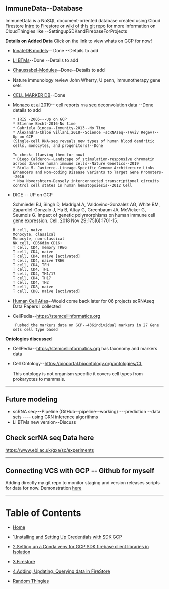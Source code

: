 ## ImmuneData--Database
ImmuneData is a NoSQL document-oriented database created using Cloud Firestore [Intro to Firestore](https://firebase.google.com/docs/firestore) or [wiki of this git repo](https://github.com/amnahsiddiqa/GCPFirebase_ImmuneData/wiki) for more information on CloudThingies like --SettingupSDKandFirebaseForProjects


**Details on Added Data**
Click on the link to view whats on GCP for now!
* [InnateDB models](https://github.com/amnahsiddiqa/GCPFirebase_ImmuneData/wiki/InnateDBModels)-- Done --Details to add
* [LI BTMs](https://github.com/amnahsiddiqa/GCPFirebase_ImmuneData/wiki/Li-BTMs)--Done --Details to add
* [Chaussabel-Modules](https://github.com/amnahsiddiqa/GCPFirebase_ImmuneData/wiki/ChaussabelModules)--Done--Details to add
* Nature immunology review John Wherry, U penn,  immunotherapy gene sets
* [CELL MARKER DB](https://github.com/amnahsiddiqa/GCPFirebase_ImmuneData/wiki/CellMarker_Data)--Done
* [Monaco et al 2019](https://github.com/amnahsiddiqa/GCPFirebase_ImmuneData/wiki/Monaco-et-al-(2019))-- cell reports rna seq deconvolution data --Done details to add

      * IRIS -2005---Up on GCP
      * Etienne Becht-2016-No time
      * Gabriela Bindea--Immunity-2013--No Time
      * Alexandra-Chloé Villani,2018--Science -scRNAseq--(Aviv Regev)-- Up on GCP
      (Single-cell RNA-seq reveals new types of human blood dendritic cells, monocytes, and progenitors)--Done
      
      To check: (laeving them for now)
      * Diego Calderon--Landscape of stimulation-responsive chromatin across diverse human immune cells--Nature Genetics--2019
      * Biola M. Javierre--Lineage-Specific Genome Architecture Links Enhancers and Non-coding Disease Variants to Target Gene Promoters--2016
      * Noa Novershtern-Densely interconnected transcriptional circuits control cell states in human hematopoiesis--2012 Cell
      
      
* DICE --  UP on GCP

   Schmiedel BJ, Singh D, Madrigal A, Valdovino-Gonzalez AG, White BM, Zapardiel-Gonzalo J, Ha B, Altay G, Greenbaum JA, McVicker G, Seumois G. Impact of genetic polymorphisms on human immune cell gene expression. Cell. 2018 Nov 29;175(6):1701-15.
   
      B cell, naive
      Monocyte, classical
      Monocyte, non-classical
      NK cell, CD56dim CD16+
      T cell, CD4, memory TREG
      T cell, CD4, naive
      T cell, CD4, naive [activated]
      T cell, CD4, naive TREG
      T cell, CD4, TFH
      T cell, CD4, TH1
      T cell, CD4, TH1/17
      T cell, CD4, TH17
      T cell, CD4, TH2
      T cell, CD8, naive
      T cell, CD8, naive [activated]

* [Human Cell Atlas](https://github.com/amnahsiddiqa/GCPFirebase_ImmuneData/wiki/Human-Cell-Atlas-(HCA))--Would come back later for 06 projects scRNAseq Data Papers I collected

* CellPedia--https://stemcellinformatics.org
       
       Pushed the markers data on GCP--436individual markers in 27 Gene sets cell type based
       
       
       
       

**Ontologies discussed**

* CellPedia--https://stemcellinformatics.org
       has taxonomy and markers data
       
* Cell Ontology--https://bioportal.bioontology.org/ontologies/CL

    This ontology is not organism specific it covers cell types from prokaryotes to mammals. 

***
## Future modeling

*  scRNA seq---Pipeline (GitHub--pipeline--working) ---prediction --data sets ---- using GRN inference algorithms 
* Li BTMs new version--Discuss

## Check scrNA seq Data here
https://www.ebi.ac.uk/gxa/sc/experiments

***
## Connecting VCS with GCP -- Github for myself
Adding directly my git repo to monitor staging and version releases scripts for data for now.
Demonstration [here](https://github.com/amnahsiddiqa/GCPFirebase_ImmuneData/wiki/Mirror-Git-repo)

***
# Table of Contents
* [Home](https://github.com/amnahsiddiqa/GCPFirebase_ImmuneData/wiki)

* [1.Installing and Setting Up Credentials with SDK GCP](https://github.com/amnahsiddiqa/GCPFirebase_ImmuneData/wiki/1.Installing-and-Setting-Up-Credentials-with-SDK-GCP)

* [2.Setting up a Conda venv for GCP SDK firebase client libraries in Isolation](https://github.com/amnahsiddiqa/GCPFirebase_ImmuneData/wiki/2.Setting-up-a-Conda-venv-for-GCP-SDK-firebase-client-libraries-in-Isolation)

* [3.Firestore](https://github.com/amnahsiddiqa/GCPFirebase_ImmuneData/wiki/3.Firestore)

* [4.Adding, Updating, Querying data in FireStore](https://github.com/amnahsiddiqa/GCPFirebase_ImmuneData/wiki/4.Adding,-Updating,-Querying-data-in-FireStore)

* [Random Thingies](https://github.com/amnahsiddiqa/GCPFirebase_ImmuneData/wiki/Random-Thingies)

